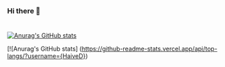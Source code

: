 ### Hi there 👋
# 
[![Anurag's GitHub stats](https://github-readme-stats.vercel.app/api?username=HaiveD&show_icons=true&theme=dracula)](https://github.com/anuraghazra/github-readme-stats)

[![Anurag's GitHub stats] (https://github-readme-stats.vercel.app/api/top-langs/?username={HaiveD})
